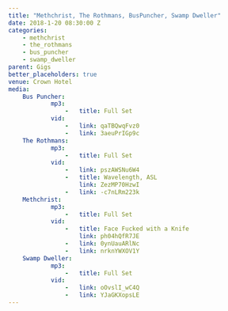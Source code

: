 ```yaml
---
title: "Methchrist, The Rothmans, BusPuncher, Swamp Dweller"
date: 2018-1-20 08:30:00 Z
categories:
    - methchrist
    - the_rothmans
    - bus_puncher
    - swamp_dweller
parent: Gigs
better_placeholders: true
venue: Crown Hotel
media:
    Bus Puncher:
            mp3:
                -   title: Full Set
            vid:
                -   link: qaTBQwqFvz0
                -   link: 3aeuPrIGp9c
    The Rothmans:
            mp3:
                -   title: Full Set
            vid:
                -   link: pszAWSNu6W4
                -   title: Wavelength, ASL
                    link: ZezMP70HzwI
                -   link: -c7nLRm223k
    Methchrist:
            mp3:
                -   title: Full Set
            vid:
                -   title: Face Fucked with a Knife
                    link: ph04hQfR7JE
                -   link: 0ynUauARlNc
                -   link: nrknYWXOV1Y
    Swamp Dweller:
            mp3:
                -   title: Full Set
            vid:
                -   link: oOvslI_wC4Q
                -   link: YJaGKXopsLE
---
```


